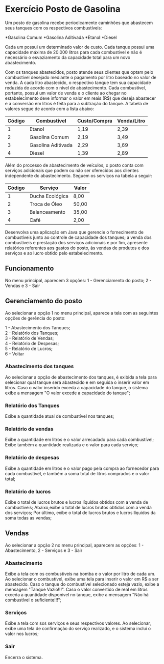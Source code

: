 # Exercício Posto de Gasolina

Um posto de gasolina recebe periodicamente caminhões que abastecem seus tanques com os respectivos combustíveis:

*Gasolina Comum
*Gasolina Aditivada
*Etanol
*Diesel 


Cada um possui um determinado valor de custo. Cada tanque possui uma capacidade máxima de 20.000 litros para cada combustível e não é necessário o esvaziamento da capacidade total para um novo abastecimento.

Com os tanques abastecidos, posto atende seus clientes que optam pelo combustível desejado mediante o pagamento por litro baseado no valor de venda. A cada litro abastecido, o respectivo tanque tem sua capacidade reduzida de acordo com o nível de abastecimento. Cada combustível, portanto, possui um valor de venda e o cliente ao chegar no estabelecimento deve informar o valor em reais (R$) que deseja abastecer e a conversão em litros é feita para a subtração do tanque. A tabela de valores segue de acordo com a lista abaixo:

| Código | Combustível        | Custo/Compra | Venda/Litro |
|--------|--------------------|--------------|-------------|
|    1   |       Etanol       |     1,19     |     2,39    |
|    2   |   Gasolina Comum   |     2,19     |     3,49    |
|    3   | Gasolina Aditivada |     2,29     |     3,69    |
|    4   |       Diesel       |     1,39     |     2,89    |

Além do processo de abastecimento de veículos, o posto conta com serviços adicionais que podem ou não ser oferecidos aos clientes independente do abastecimento. Seguem os serviços na tabela a seguir:

| Código | Serviço         | Valor |
|--------|-----------------|-------|
| 1      | Ducha Ecológica | 8,00  |
| 2      | Troca de Óleo   | 50,00 |
| 3      | Balanceamento   | 35,00 |
| 4      | Café            | 2,00  |

Desenvolva uma aplicação em Java que gerencie o fornecimento de combustíveis junto ao controle de capacidade dos tanques; a venda dos combustíveis e prestação dos serviços adicionais e por fim, apresente relatórios referentes aos gastos do posto, às vendas de produtos e dos serviços e ao lucro obtido pelo estabelecimento.

## Funcionamento

No menu principal, aparecem 3 opções: 1 - Gerenciamento do posto; 2 - Vendas e 3 - Sair

## Gerenciamento do posto

Ao selecionar a opção 1 no menu principal, aparece a tela com as seguintes opções de gerência do posto:

1 - Abastecimento dos Tanques; <br>
2 - Relatório dos Tanques; <br>
3 - Relatório de Vendas; <br>
4 - Relatório de Despesas; <br>
5 - Relatório de Lucros; <br>
6 - Voltar <br>

### Abastecimento dos tanques

Ao selecionar a opção de abastecimento dos tanques, é exibida a tela para selecionar qual tanque será abastecido e em seguida o inserir valor em litros. Caso o valor inserido exceda a capacidade do tanque, o sistema exibe a mensagem "O valor excede a capacidade do tanque";

### Relatório dos Tanques

Exibe a quantidade atual de combustível nos tanques;

### Relatório de vendas

Exibe a quantidade em litros e o valor arrecadado para cada combustível;
Exibe também a quantidade realizada e o valor para cada serviço;

### Relatório de despesas

Exibe a quantidade em litros e o valor pago pela compra ao fornecedor para cada combustível, e também a soma total de litros comprados e o valor total;

### Relatório de lucros

Exibe o total de lucros brutos e lucros líquidos obtidos com a venda de combustíveis;
Abaixo,exibe o total de lucros brutos obtidos com a venda dos serviços;
Por último, exibe o total de lucros brutos e lucros líquidos da soma todas as vendas;

## Vendas

Ao selecionar a opção 2 no menu principal, aparecem as opções: 1 - Abastecimento, 2 - Serviços e 3 - Sair

### Abastecimento

Exibe a tela com os combustíveis na bomba e o valor por litro de cada um. Ao selecionar o combustível, exibe uma tela para inserir o valor em R$ a ser abastecido. Caso o tanque do combustível selecionado esteja vazio, exibe a mensagem "Tanque Vazio!!!". Caso o valor convertido de real em litros exceda a quantidade disponível no tanque, exibe a mensagem "Não há combustível o suficiente!!!";

### Serviços 

Exibe a tela com sos serviços e seus respectivos valores. Ao selecionar, exibe uma tela de confirmação do serviço realizado, e o sistema inclui o valor nos lucros;

### Sair

Encerra o sistema.


